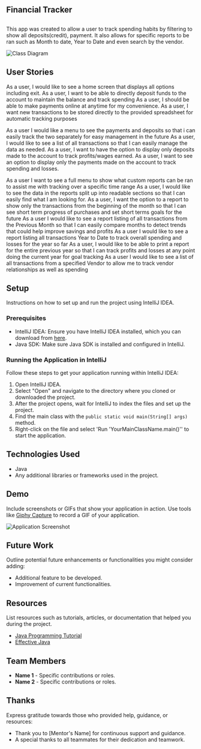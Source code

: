 ##  Financial Tracker

## 
This app was created to allow a user to track spending habits by filtering to show all deposits(credit), payment. It also allows for specific reports to be ran such as Month to date, Year to Date and even search by the vendor.



![Class Diagram](path/to/your/class_diagram.png)

## User Stories
As a user, I would like to see a home screen that displays all options including exit.
As a user, I want to be able to directly deposit funds to the account to maintain the balance and track spending
As a user, I should be able to make payments online at anytime for my convenience.
As a user, I want new transactions to be stored directly to the provided spreadsheet for automatic tracking purposes

As a user I would like a menu to see the payments and deposits so that i can easily track the two separately for easy management in the future
As a user, I would like to see a list of all transactions so that I can easily manage the data as needed.
As a user, I want to have the option to display only deposits made to the account to track profits/wages earned.
As a user, I want to see an option to display only the payments made on the account to track spending and losses.

As a user I want to see a full menu to show what custom reports can be ran to assist me with tracking over a specific time range
As a user, I would like to see the data in the reports split up into readable sections so that I can easily find what I am looking for.
As a user, I want the option to a report to show only the transactions from the beginning of the month so that I can see short term progress of purchases and set short terms goals for the future
As a user I would like to see a report listing of all transactions from the Previous Month so that I can easily compare months to detect trends that could help improve savings and profits
As a user I would like to see a report listing all transactions Year to Date to track overall spending and losses for the year so far
As a user, I would like to be able to print a report for the entire previous year so that I can track profits and losses at any point doing the current year for goal tracking
As a user I would like to see a list of all transactions from a specified Vendor to allow me to track vendor relationships as well as spending


## Setup

Instructions on how to set up and run the project using IntelliJ IDEA.

### Prerequisites

- IntelliJ IDEA: Ensure you have IntelliJ IDEA installed, which you can download from [here](https://www.jetbrains.com/idea/download/).
- Java SDK: Make sure Java SDK is installed and configured in IntelliJ.

### Running the Application in IntelliJ

Follow these steps to get your application running within IntelliJ IDEA:

1. Open IntelliJ IDEA.
2. Select "Open" and navigate to the directory where you cloned or downloaded the project.
3. After the project opens, wait for IntelliJ to index the files and set up the project.
4. Find the main class with the `public static void main(String[] args)` method.
5. Right-click on the file and select 'Run 'YourMainClassName.main()'' to start the application.

## Technologies Used

- Java 
- Any additional libraries or frameworks used in the project.

## Demo

Include screenshots or GIFs that show your application in action. Use tools like [Giphy Capture](https://giphy.com/apps/giphycapture) to record a GIF of your application.

![Application Screenshot](path/to/your/screenshot.png)

## Future Work

Outline potential future enhancements or functionalities you might consider adding:

- Additional feature to be developed.
- Improvement of current functionalities.

## Resources

List resources such as tutorials, articles, or documentation that helped you during the project.

- [Java Programming Tutorial](https://www.example.com)
- [Effective Java](https://www.example.com)

## Team Members

- **Name 1** - Specific contributions or roles.
- **Name 2** - Specific contributions or roles.

## Thanks

Express gratitude towards those who provided help, guidance, or resources:

- Thank you to [Mentor's Name] for continuous support and guidance.
- A special thanks to all teammates for their dedication and teamwork.